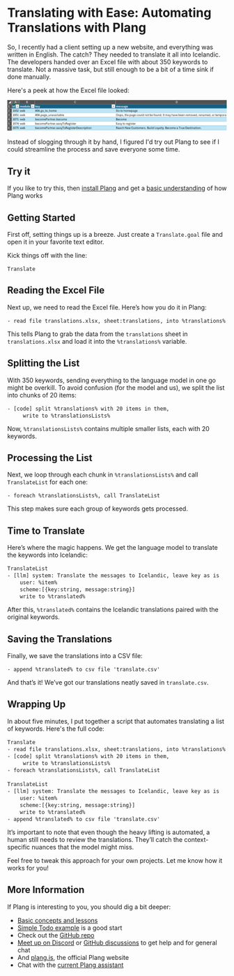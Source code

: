 # Translating with Ease: Automating Translations with Plang

So, I recently had a client setting up a new website, and everything was written in English. The catch? They needed to translate it all into Icelandic. The developers handed over an Excel file with about 350 keywords to translate. Not a massive task, but still enough to be a bit of a time sink if done manually.

Here's a peek at how the Excel file looked:

![translation file](translate_excel.png)

Instead of slogging through it by hand, I figured I'd try out Plang to see if I could streamline the process and save everyone some time.

## Try it

If you like to try this, then [install Plang](https://github.com/PLangHQ/plang/blob/main/Documentation/Install.md) and get a [basic understanding](https://github.com/PLangHQ/plang/blob/main/Documentation/blogs/Lesson%202.md) of how Plang works

## Getting Started



First off, setting things up is a breeze. Just create a `Translate.goal` file and open it in your favorite text editor.

Kick things off with the line:

```plang
Translate
```

## Reading the Excel File

Next up, we need to read the Excel file. Here’s how you do it in Plang:

```plang
- read file translations.xlsx, sheet:translations, into %translations%
```

This tells Plang to grab the data from the `translations` sheet in `translations.xlsx` and load it into the `%translations%` variable.

## Splitting the List

With 350 keywords, sending everything to the language model in one go might be overkill. To avoid confusion (for the model and us), we split the list into chunks of 20 items:

```plang
- [code] split %translations% with 20 items in them,
     write to %translationsLists%
```

Now, `%translationsLists%` contains multiple smaller lists, each with 20 keywords. 

## Processing the List

Next, we loop through each chunk in `%translationsLists%` and call `TranslateList` for each one:

```plang
- foreach %translationsLists%, call TranslateList 
```

This step makes sure each group of keywords gets processed.

## Time to Translate

Here’s where the magic happens. We get the language model to translate the keywords into Icelandic:

```plang
TranslateList
- [llm] system: Translate the messages to Icelandic, leave key as is
    user: %item%
    scheme:[{key:string, message:string}]
    write to %translated%
```

After this, `%translated%` contains the Icelandic translations paired with the original keywords.

## Saving the Translations

Finally, we save the translations into a CSV file:

```plang
- append %translated% to csv file 'translate.csv'
```

And that’s it! We’ve got our translations neatly saved in `translate.csv`.

## Wrapping Up

In about five minutes, I put together a script that automates translating a list of keywords. Here's the full code:

```plang
Translate
- read file translations.xlsx, sheet:translations, into %translations%
- [code] split %translations% with 20 items in them,
     write to %translationsLists%
- foreach %translationsLists%, call TranslateList 

TranslateList
- [llm] system: Translate the messages to Icelandic, leave key as is
    user: %item%
    scheme:[{key:string, message:string}]
    write to %translated%
- append %translated% to csv file 'translate.csv'
```

It’s important to note that even though the heavy lifting is automated, a human still needs to review the translations. They’ll catch the context-specific nuances that the model might miss.

Feel free to tweak this approach for your own projects. Let me know how it works for you!

## More Information

If Plang is interesting to you, you should dig a bit deeper:

* [Basic concepts and lessons](https://github.com/PLangHQ/plang/blob/main/Documentation/blogs/Lesson%201.md)
* [Simple Todo example](https://github.com/PLangHQ/plang/blob/main/Documentation/Todo_webservice.md) is a good start
* Check out the [GitHub repo](https://github.com/PLangHQ/)
* [Meet up on Discord](https://discord.gg/A8kYUymsDD) or [GitHub discussions](https://github.com/orgs/PLangHQ/discussions) to get help and for general chat
* And [plang.is](https://plang.is), the official Plang website
* Chat with the [current Plang assistant](https://chatgpt.com/share/78637171-19bd-40d5-9c16-e53bd64c12b1)